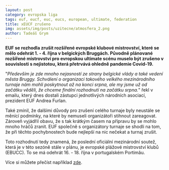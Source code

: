 ```yaml
---
layout: post
category: evropska liga
tags: euf, eucf, euc, eucs, european, ultimate, federation
title: xEUCF zrušeno
img: assets/img/posts/uzitecne/atmosfera_2.png
author: Tadeáš Grym
---
```

**EUF se rozhodla zrušit rozšířené evropské klubové mistrovství, které se mělo odehrát 1. - 4. října v belgických Bruggách. Původně plánované rozšířené mistrovství pro evropskou ultimate scénu muselo být zrušeno v souvislosti s nejistotou, která přetrvává ohledně pandemie Covid-19.**

"*Především je zde mnoho nejasností ze strany belgické vlády a také vedení města Bruggy. Schválení o organizaci takového velkého mezinárodního turnaje nám mohli poskytnout až na konci srpna, ale my jsme už od začátku věděli, že chceme finální rozhodnutí na začátku srpna.*" řekl v emailu, který dnes dostali zástupci jednotlivých národních asociací, prezident EUF Andrea Furlan.

Také zmínil, že dalšími důvody pro zrušení celého turnaje byly neustále se měnící podmínky, na které by nemuseli organizátoři stihnout zareagovat. Zároveň vyjádřil obavu, že s tak krátkým časem na přípravu by se mohlo mnoho hráčů zranit. EUF společně s organizátory turnaje se shodli na tom, že při těchto pochybnostech bude nejlepší na nic nečekat a turnaj zrušit.

Toto rozhodnutí tedy znamená, že poslední oficiální mezinárodní soutež, která je v této sezóně stále v plánu, je evropské plážové mistrovství klubů (EBUCC). To se má odehrát 16. - 18. října v portugalském Portimãu.

Více si můžete přečíst například [zde](https://ultiworld.com/2020/07/10/xeucf-2020-cancelled/?fbclid=IwAR1WuMsTOOLWXJMKXpocHl6t5yuxCDk4Kk05fnEUdfBP-1nFHD0GuPaHvOk).
